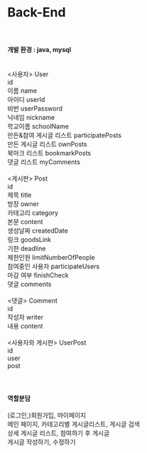 # Back-End
<br/> 
<h4>개발 환경 : java, mysql</h4> 
<br/> 
<사용자> User<br/> 
id<br/> 
이름 name<br/> 
아이디 userId<br/> 
비번 userPassword<br/> 
닉네임 nickname<br/> 
학교이름 schoolName<br/> 
만든&참여 게시글 리스트 participatePosts<br/> 
만든 게시글 리스트 ownPosts<br/> 
북마크 리스트 bookmarkPosts<br/> 
댓글 리스트 myComments<br/>
<br/> 
<게시판> Post<br/> 
id<br/> 
제목 title<br/> 
방장 owner<br/> 
카테고리 category<br/> 
본문 content<br/> 
생성날짜 createdDate<br/> 
링크 goodsLink<br/> 
기한 deadline<br/> 
제한인원 limitNumberOfPeople<br/> 
참여중인 사용자 participateUsers<br/> 
마감 여부 finishCheck<br/> 
댓글 comments <br/> 
<br/> 
<댓글> Comment<br/> 
id<br/> 
작성자 writer<br/> 
내용 content<br/> 
<br/> 
<사용자와 게시판> UserPost<br/> 
id<br/> 
user<br/> 
post<br/> 
<br/> 
<br/> 
<h4>역할분담</h4>
(로그인,)회원가입, 마이페이지<br/> 
메인 페이지, 카테고리별 게시글리스트, 게시글 검색<br/> 
상세 게시글 리스트, 참여하기 후 게시글 <br/> 
게시글 작성하기, 수정하기
<br/> 
